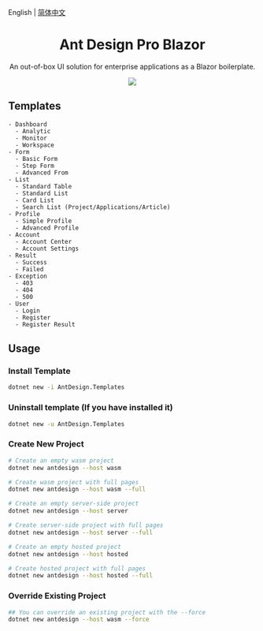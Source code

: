 
English | [简体中文](./README.zh-CN.md)

<h1 align="center">Ant Design Pro Blazor</h1>

<div align="center">

An out-of-box UI solution for enterprise applications as a Blazor boilerplate.

![](https://user-images.githubusercontent.com/8186664/44953195-581e3d80-aec4-11e8-8dcb-54b9db38ec11.png)

</div>

## Templates

```
- Dashboard
  - Analytic
  - Monitor
  - Workspace
- Form
  - Basic Form
  - Step Form
  - Advanced From
- List
  - Standard Table
  - Standard List
  - Card List
  - Search List (Project/Applications/Article)
- Profile
  - Simple Profile
  - Advanced Profile
- Account
  - Account Center
  - Account Settings
- Result
  - Success
  - Failed
- Exception
  - 403
  - 404
  - 500
- User
  - Login
  - Register
  - Register Result
```

## Usage

### Install Template

```bash
dotnet new -i AntDesign.Templates
```

### Uninstall template (If you have installed it)

```bash
dotnet new -u AntDesign.Templates
```

### Create New Project
```bash
# Create an empty wasm project
dotnet new antdesign --host wasm

# Create wasm project with full pages
dotnet new antdesign --host wasm --full

# Create an empty server-side project
dotnet new antdesign --host server

# Create server-side project with full pages
dotnet new antdesign --host server --full

# Create an empty hosted project
dotnet new antdesign --host hosted

# Create hosted project with full pages
dotnet new antdesign --host hosted --full
```

### Override Existing Project
```bash
## You can override an existing project with the --force
dotnet new antdesign --host wasm --force
```

